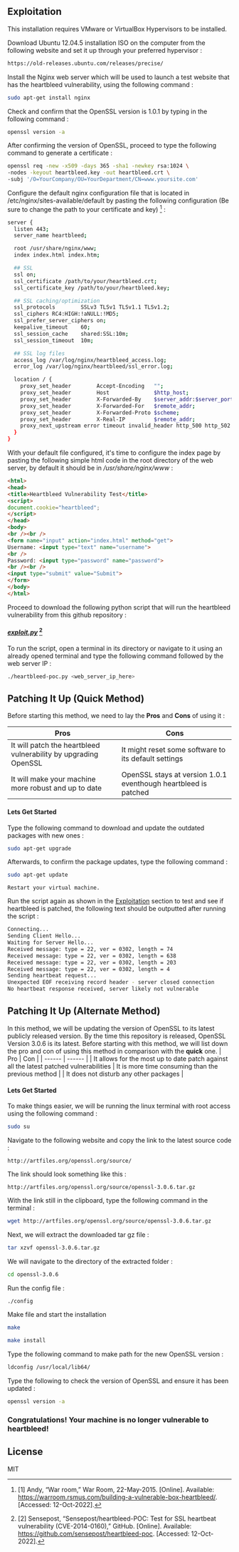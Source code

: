 ## Exploitation

This installation requires VMware or VirtualBox Hypervisors to be installed.

Download Ubuntu 12.04.5 installation ISO on the computer from the following website and set it up through your preferred hypervisor :

```sh
https://old-releases.ubuntu.com/releases/precise/
```
Install the Nginx web server which will be used to launch a test website that has the heartbleed vulnerability, using the following command :

```sh
sudo apt-get install nginx
```

Check and confirm that the OpenSSL version is 1.0.1 by typing in the following command :
```sh
openssl version -a
```

After confirming the version of OpenSSL, proceed to type the following command to generate a certificate : 
```sh
openssl req -new -x509 -days 365 -sha1 -newkey rsa:1024 \
-nodes -keyout heartbleed.key -out heartbleed.crt \
-subj '/O=YourCompany/OU=YourDepartment/CN=www.yoursite.com'
```

Configure the default nginx configuration file that is located in /etc/nginx/sites-available/default by pasting the following configuration (Be sure to change the path to your certificate and key) [^1] :
```sh
server {
  listen 443;
  server_name heartbleed;

  root /usr/share/nginx/www;
  index index.html index.htm;

  ## SSL
  ssl on;
  ssl_certificate /path/to/your/heartbleed.crt;
  ssl_certificate_key /path/to/your/heartbleed.key;

  ## SSL caching/optimization
  ssl_protocols        SSLv3 TLSv1 TLSv1.1 TLSv1.2;
  ssl_ciphers RC4:HIGH:!aNULL:!MD5;
  ssl_prefer_server_ciphers on;
  keepalive_timeout    60;
  ssl_session_cache    shared:SSL:10m;
  ssl_session_timeout  10m;

  ## SSL log files
  access_log /var/log/nginx/heartbleed_access.log;
  error_log /var/log/nginx/heartbleed/ssl_error.log;

  location / {
    proxy_set_header        Accept-Encoding   "";
    proxy_set_header        Host              $http_host;
    proxy_set_header        X-Forwarded-By    $server_addr:$server_port;
    proxy_set_header        X-Forwarded-For   $remote_addr;
    proxy_set_header        X-Forwarded-Proto $scheme;
    proxy_set_header        X-Real-IP         $remote_addr;
    proxy_next_upstream error timeout invalid_header http_500 http_502 http_503 http_504;
  }
}
``` 


With your default file configured, it's time to configure the index page by pasting the following simple html code in the root directory of the web server, by default it should be in */usr/share/nginx/www* :
```html
<html>
<head>
<title>Heartbleed Vulnerability Test</title>
<script>
document.cookie="heartbleed";
</script>
</head>
<body>
<br /><br />
<form name="input" action="index.html" method="get">
Username: <input type="text" name="username">
<br />
Password: <input type="password" name="password">
<br /><br />
<input type="submit" value="Submit">
</form>
</body>
</html>
```

Proceed to download the following python script that will run the heartbleed vulnerability from this github repository : 
#### *[exploit.py](exploit.py)* [^2]

To run the script, open a terminal in its directory or navigate to it using an already opened terminal and type the following command followed by the web server IP : 
```sh
./heartbleed-poc.py <web_server_ip_here>
```

## Patching It Up (**Quick** Method)

Before starting this method, we need to lay the **Pros** and **Cons** of using it :

| Pros | Cons |
| ------ | ------ |
| It will patch the heartbleed vulnerability by upgrading OpenSSL | It might reset some software to its default settings |
| It will make your machine more robust and up to date | OpenSSL stays at version 1.0.1 eventhough heartbleed is patched |

#### Lets Get Started
Type the following command to download and update the outdated packages with new ones :
```sh
sudo apt-get upgrade
```
Afterwards, to confirm the package updates, type the following command :
```sh
sudo apt-get update
```
```
Restart your virtual machine.
```

Run the script again as shown in the [Exploitation](#Exploitation) section to test and see if heartbleed is patched, the following text should be outputted after running the script :
```sh
Connecting...
Sending Client Hello...
Waiting for Server Hello...
Received message: type = 22, ver = 0302, length = 74
Received message: type = 22, ver = 0302, length = 638
Received message: type = 22, ver = 0302, length = 203
Received message: type = 22, ver = 0302, length = 4
Sending heartbeat request...
Unexpected EOF receiving record header - server closed connection
No heartbeat response received, server likely not vulnerable
```
## Patching It Up (**Alternate** Method)
In this method, we will be updating the version of OpenSSL to its latest publicly released version. By the time this repository is released, OpenSSL Version 3.0.6 is its latest.
Before starting with this method, we will list down the pro and con of using this method in comparison with the **quick** one.
| Pro | Con |
| ------ | ------ |
| It allows for the most up to date patch against all the latest patched vulnerabilities | It is more time consuming than the previous method |
| It does not disturb any other packages |
#### Lets Get Started
To make things easier, we will be running the linux terminal with root access using the following command : 
```sh
sudo su
```
Navigate to the following website and copy the link to the latest source code :
```
http://artfiles.org/openssl.org/source/
```
The link should look something like this :
```
http://artfiles.org/openssl.org/source/openssl-3.0.6.tar.gz
```

With the link still in the clipboard, type the following command in the terminal :
```sh
wget http://artfiles.org/openssl.org/source/openssl-3.0.6.tar.gz
```
Next, we will extract the downloaded tar gz file :
```sh
tar xzvf openssl-3.0.6.tar.gz
```
We will navigate to the directory of the extracted folder :
```sh
cd openssl-3.0.6
```
Run the config file :
```sh
./config
```
Make file and start the installation
```sh
make
```
```sh
make install
```
Type the following command to make path for the new OpenSSL version : 
```sh
ldconfig /usr/local/lib64/
```
Type the following to check the version of OpenSSL and ensure it has been updated :
```sh
openssl version -a
```
### Congratulations! Your machine is no longer vulnerable to heartbleed!
## License

[^1]: [1] Andy, “War room,” War Room, 22-May-2015. [Online]. Available: https://warroom.rsmus.com/building-a-vulnerable-box-heartbleed/. [Accessed: 12-Oct-2022].
[^2]: [2] Sensepost, “Sensepost/heartbleed-POC: Test for SSL heartbeat vulnerability (CVE-2014-0160),” GitHub. [Online]. Available: https://github.com/sensepost/heartbleed-poc. [Accessed: 12-Oct-2022].

MIT

